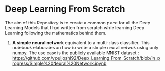 # Deep Learning From Scratch

The aim of this Repository is to create a common place for all the Deep Learning Models that I had written from scratch while learning Deep Learning following the mathematics behind them.

1. **A simple neural network** equivalent to a multi-class classifier. This notebook elaborates on how to write a simple neural netwok using only numpy. The use case is the publicly available  MNIST dataset :  https://github.com/vipuljoshi92/Deep_Learning_From_Scratch/blob/in_progress/Simple%20Neural%20Network.ipynb

